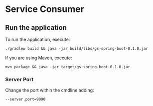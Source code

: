 ﻿# Service Consumer

## Run the application

To run the application, execute:
```
./gradlew build && java -jar build/libs/gs-spring-boot-0.1.0.jar
```

If you are using Maven, execute:
```
mvn package && java -jar target/gs-spring-boot-0.1.0.jar
```

### Server Port

Change the port within the cmdline adding:
```
--server.port=9090
```
